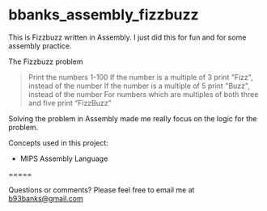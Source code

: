 # bbanks_assembly_fizzbuzz

This is Fizzbuzz written in Assembly. I just did this for fun and for some assembly practice.

The Fizzbuzz problem
>Print the numbers 1-100
>If the number is a multiple of 3 print "Fizz", instead of the number
>If the number is a multiple of 5 print "Buzz", instead of the number
>For numbers which are multiples of both three and five print “FizzBuzz”

Solving the problem in Assembly made me really focus on the logic for the problem.

Concepts used in this project:
* MIPS Assembly Language

=====

Questions or comments? Please feel free to email me at b93banks@gmail.com
